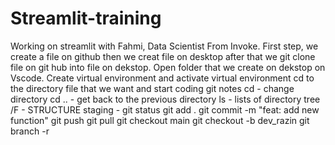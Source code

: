 # Streamlit-training
Working on streamlit with Fahmi, Data Scientist From Invoke.
First step, we create a file on github then we creat file on desktop after that we git clone file on git hub into file on dekstop. 
Open folder that we create on dekstop on Vscode. 
Create virtual environment and activate virtual environment 
cd to the directory file that we want and start coding
git notes 
cd - change directory
cd .. - get back to the previous directory
ls - lists of directory
tree /F - STRUCTURE
 staging -
 git status
 git add .
 git commit -m "feat: add new function"
 git push 
 git pull
 git checkout main
 git checkout -b dev_razin
 git branch -r 
 
 

